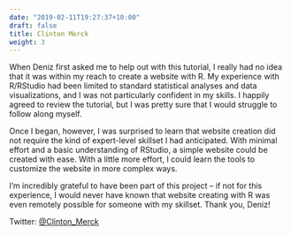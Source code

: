 ```yaml
---
date: "2019-02-11T19:27:37+10:00"
draft: false
title: Clinton Merck 
weight: 3
---
```


When Deniz first asked me to help out with this tutorial, I really had no idea that it was within my reach to create a website with R. My experience with R/RStudio had been limited to standard statistical analyses and data visualizations, and I was not particularly confident in my skills. I happily agreed to review the tutorial, but I was pretty sure that I would struggle to follow along myself.

Once I began, however, I was surprised to learn that website creation did not require the kind of expert-level skillset I had anticipated. With minimal effort and a basic understanding of RStudio, a simple website could be created with ease. With a little more effort, I could learn the tools to customize the website in more complex ways.

I’m incredibly grateful to have been part of this project – if not for this experience, I would never have known that website creating with R was even remotely possible for someone with my skillset. Thank you, Deniz!

Twitter: <a href="https://twitter.com/clinton_merck">@Clinton_Merck</a> 
